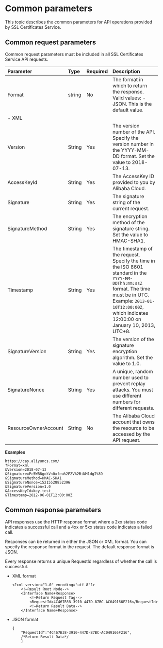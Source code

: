 # Common parameters

This topic describes the common parameters for API operations provided by SSL Certificates Service.

## Common request parameters

Common request parameters must be included in all SSL Certificates Service API requests.

|Parameter|Type|Required|Description|
|:--------|:---|:-------|:----------|
|Format|string|No|The format in which to return the response. Valid values: -   JSON. This is the default value.
-   XML |
|Version|String|Yes|The version number of the API. Specify the version number in the YYYY-MM-DD format. Set the value to 2018-07-13. |
|AccessKeyId|String|Yes|The AccessKey ID provided to you by Alibaba Cloud.|
|Signature|String|Yes|The signature string of the current request.|
|SignatureMethod|String|Yes|The encryption method of the signature string. Set the value to HMAC-SHA1. |
|Timestamp|String|Yes|The timestamp of the request. Specify the time in the ISO 8601 standard in the `YYYY-MM-DDThh:mm:ssZ` format. The time must be in UTC. Example: `2013-01-10T12:00:00Z`, which indicates 12:00:00 on January 10, 2013, UTC+8. |
|SignatureVersion|String|Yes|The version of the signature encryption algorithm. Set the value to 1.0.|
|SignatureNonce|String|Yes|A unique, random number used to prevent replay attacks. You must use different numbers for different requests. |
|ResourceOwnerAccount|String|No|The Alibaba Cloud account that owns the resource to be accessed by the API request.|

**Examples**

```
https://cas.aliyuncs.com/
?Format=xml
&Version=2018-07-13
&Signature=Pc5WB8gokVn0xfeu%2FZV%2BiNM1dgI%3D
&SignatureMethod=HMAC-SHA1
&SignatureNonce=15215528852396
&SignatureVersion=1.0
&AccessKeyId=key-test
&Timestamp=2012-06-01T12:00:00Z
```

## Common response parameters

API responses use the HTTP response format where a 2xx status code indicates a successful call and a 4xx or 5xx status code indicates a failed call.

Responses can be returned in either the JSON or XML format. You can specify the response format in the request. The default response format is JSON.

Every response returns a unique RequestId regardless of whether the call is successful.

-   XML format

    ```
    <?xml version="1.0" encoding="utf-8"?> 
        <!—Result Root Node-->
        <Interface Name+Response>
            <!—Return Request Tag-->
            <RequestId>4C467B38-3910-447D-87BC-AC049166F216</RequestId>
            <!—Return Result Data-->
        </Interface Name+Response>                    
    ```

-   JSON format

    ```
    {
        "RequestId":"4C467B38-3910-447D-87BC-AC049166F216",
        /*Return Result Data*/
        }
    ```


